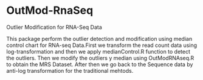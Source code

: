 # OutMod-RnaSeq
Outlier Modification for RNA-Seq Data

This package perform the outlier detection and modification using median control chart 
for RNA-seq Data.First we transform the read count data using log-transformation and then
we apply medianControl.R function to detect the outliers. Then we modify the outliers y median
using OutModRNAseq.R to obtain the MRS Dataset. After then we go back to the Sequence data by anti-log
transformation for the traditional mehtods.
